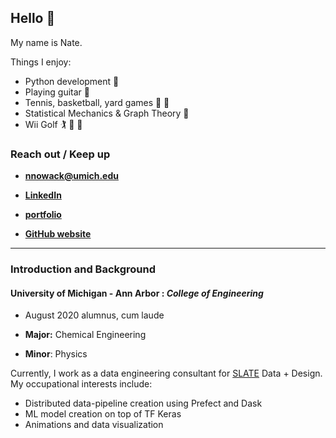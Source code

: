 ## Hello 👋 
My name is Nate. 

Things I enjoy:
- Python development 🐍 
- Playing guitar 🎸 
- Tennis, basketball, yard games 🎾 🏀 
- Statistical Mechanics & Graph Theory 🔵 
- Wii Golf 🏌️‍                        🔵 🔵 

### Reach out / Keep up
- **nnowack@umich.edu**

- [**LinkedIn**](https://www.linkedin.com/in/nathan-nowack-a6b59b143/)

- [**portfolio**](https://github.com/zzstoatzz/portfolio)

- [**GitHub website**](https://zzstoatzz.github.io/)

---

### Introduction and Background

#### University of Michigan - Ann Arbor :  *College of Engineering*


-  August 2020 alumnus, cum laude 

- **Major:** Chemical Engineering

- **Minor**: Physics

Currently, I work as a data engineering consultant for [SLATE](https://www.slateco.io) Data + Design. My occupational interests include:
- Distributed data-pipeline creation using Prefect and Dask
- ML model creation on top of TF Keras
- Animations and data visualization

